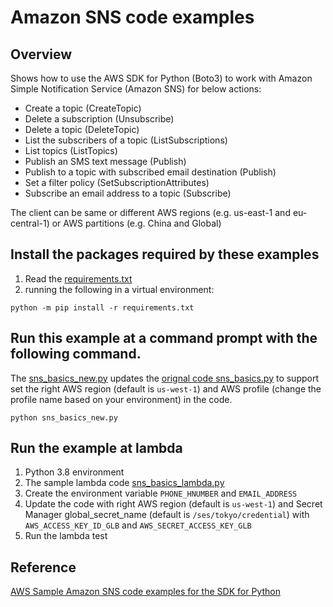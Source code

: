# Amazon SNS code examples

## Overview

Shows how to use the AWS SDK for Python (Boto3) to work with Amazon Simple Notification Service (Amazon SNS) for below actions:

- Create a topic (CreateTopic)
- Delete a subscription (Unsubscribe)
- Delete a topic (DeleteTopic)
- List the subscribers of a topic (ListSubscriptions)
- List topics (ListTopics)
- Publish an SMS text message (Publish)
- Publish to a topic with subscribed email destination (Publish)
- Set a filter policy (SetSubscriptionAttributes)
- Subscribe an email address to a topic (Subscribe)

The client can be same or different AWS regions (e.g. us-east-1 and eu-central-1) or AWS partitions (e.g. China and Global)

## Install the packages required by these examples 
1. Read the [requirements.txt](script/requirements.txt)
2. running the following in a virtual environment:

```python -m pip install -r requirements.txt```

## Run this example at a command prompt with the following command.

The [sns_basics_new.py](integration/SNS/script/sns_basics_new.py) updates the [orignal code sns_basics.py](https://github.com/awsdocs/aws-doc-sdk-examples/blob/main/python/example_code/sns/sns_basics.py) to support set the right AWS region (default is `us-west-1`) and AWS profile (change the profile name based on your environment) in the code.


```python sns_basics_new.py```

## Run the example at lambda

1. Python 3.8 environment
2. The sample lambda code [sns_basics_lambda.py](script/sns_basics_lambda.py)
3. Create the environment variable `PHONE_HNUMBER` and `EMAIL_ADDRESS`
4. Update the code with right AWS region (default is `us-west-1`) and Secret Manager global_secret_name (default is `/ses/tokyo/credential`) with `AWS_ACCESS_KEY_ID_GLB` and `AWS_SECRET_ACCESS_KEY_GLB`
5. Run the lambda test

## Reference
[AWS Sample Amazon SNS code examples for the SDK for Python](https://github.com/awsdocs/aws-doc-sdk-examples/tree/main/python/example_code/sns#code-examples)
